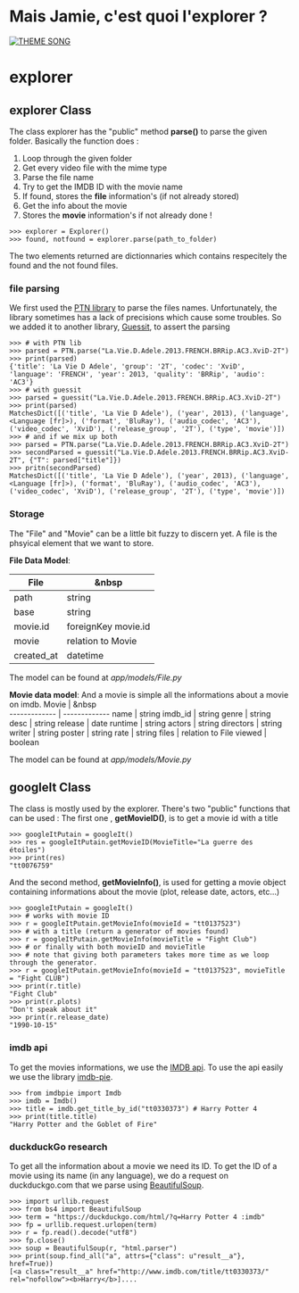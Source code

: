 # Mais Jamie, c'est quoi l'explorer ?

[![THEME SONG](http://img.youtube.com/vi/v4IC7qaNr7I/0.jpg)](http://www.youtube.com/watch?v=v4IC7qaNr7I)

# explorer

## explorer Class
The class explorer has the "public" method __parse()__ to parse the given folder.
Basically the function does :
1. Loop through the given folder  
2. Get every video file with the mime type  
3. Parse the file name  
4. Try to get the IMDB ID with the movie name  
5. If found, stores the __file__ information's (if not already stored)  
6. Get the info about the movie    
7. Stores the __movie__ information's if not already done !

```
>>> explorer = Explorer()
>>> found, notfound = explorer.parse(path_to_folder)
```

The two elements returned are dictionnaries which contains respecitely the found and the not found files.

### file parsing
We first used the [PTN library](https://github.com/divijbindlish/parse-torrent-name) to parse the files names.
Unfortunately, the library sometimes has a lack of precisions which cause some troubles.
So we added it to another library, [Guessit](https://github.com/guessit-io/guessit), to assert the parsing

```
>>> # with PTN lib
>>> parsed = PTN.parse("La.Vie.D.Adele.2013.FRENCH.BRRip.AC3.XviD-2T")
>>> print(parsed)
{'title': 'La Vie D Adele', 'group': '2T', 'codec': 'XviD', 'language': 'FRENCH', 'year': 2013, 'quality': 'BRRip', 'audio': 'AC3'}
>>> # with guessit
>>> parsed = guessit("La.Vie.D.Adele.2013.FRENCH.BRRip.AC3.XviD-2T")
>>> print(parsed)
MatchesDict([('title', 'La Vie D Adele'), ('year', 2013), ('language', <Language [fr]>), ('format', 'BluRay'), ('audio_codec', 'AC3'), ('video_codec', 'XviD'), ('release_group', '2T'), ('type', 'movie')])
>>> # and if we mix up both
>>> parsed = PTN.parse("La.Vie.D.Adele.2013.FRENCH.BRRip.AC3.XviD-2T")
>>> secondParsed = guessit("La.Vie.D.Adele.2013.FRENCH.BRRip.AC3.XviD-2T", {"T": parsed["title"]})
>>> pritn(secondParsed)
MatchesDict([('title', 'La Vie D Adele'), ('year', 2013), ('language', <Language [fr]>), ('format', 'BluRay'), ('audio_codec', 'AC3'), ('video_codec', 'XviD'), ('release_group', '2T'), ('type', 'movie')])
```

### Storage
The "File" and "Movie" can be a little bit fuzzy to discern yet.
A file is the phsyical element that we want to store.

__File Data Model__:

File  | &nbsp
------------- | -------------
path  | string
base  | string
movie.id | foreignKey movie.id
movie | relation to Movie
created_at | datetime

The model can be found at *app/models/File.py*

__Movie data model__:
And a movie is simple all the informations about a movie on imdb.
Movie  | &nbsp  
------------- | -------------
name  | string
imdb_id  | string
genre | string
desc | string
release | date
runtime  | string
actors  | string
directors  | string
writer  | string
poster  | string
rate  | string
files  | relation to File
viewed  | boolean

The model can be found at *app/models/Movie.py*


## googleIt Class
The class is mostly used by the explorer. 
There's two "public" functions that can be used :
The first one , __getMovieID()__, is to get a movie id with a title
```
>>> googleItPutain = googleIt()
>>> res = googleItPutain.getMovieID(MovieTitle="La guerre des étoiles")
>>> print(res)
"tt0076759"
```

And the second method, __getMovieInfo()__, is used for getting a movie object containing informations about the movie (plot, release date, actors, etc...)
```
>>> googleItPutain = googleIt()
>>> # works with movie ID
>>> r = googleItPutain.getMovieInfo(movieId = "tt0137523")
>>> # with a title (return a generator of movies found)
>>> r = googleItPutain.getMovieInfo(movieTitle = "Fight Club")
>>> # or finally with both movieID and movieTitle 
>>> # note that giving both parameters takes more time as we loop through the generator.
>>> r = googleItPutain.getMovieInfo(movieId = "tt0137523", movieTitle = "Fight CLUB")
>>> print(r.title)
"Fight Club"
>>> print(r.plots)
"Don't speak about it"
>>> print(r.release_date)
"1990-10-15"
```

### imdb api
To get the movies informations, we use the [IMDB api](https://app.imdb.com). 
To use the api easily we use the library [imdb-pie](https://github.com/richardasaurus/imdb-pie).

```
>>> from imdbpie import Imdb
>>> imdb = Imdb()
>>> title = imdb.get_title_by_id("tt0330373") # Harry Potter 4
>>> print(title.title)
"Harry Potter and the Goblet of Fire"
```

### duckduckGo research
To get all the information about a movie we need its ID.
To get the ID of a movie using its name (in any language), we do a request on duckduckgo.com that we parse using [BeautifulSoup](https://www.crummy.com/software/BeautifulSoup/).
```
>>> import urllib.request
>>> from bs4 import BeautifulSoup
>>> term = "https://duckduckgo.com/html/?q=Harry Potter 4 :imdb"
>>> fp = urllib.request.urlopen(term)
>>> r = fp.read().decode("utf8")
>>> fp.close()
>>> soup = BeautifulSoup(r, "html.parser")
>>> print(soup.find_all("a", attrs={"class": u"result__a"}, href=True))
[<a class="result__a" href="http://www.imdb.com/title/tt0330373/" rel="nofollow"><b>Harry</b>]....
```


